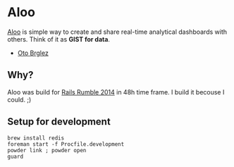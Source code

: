 # Aloo
[Aloo] is simple way to create and share real-time analytical dashboards with others.
Think of it as **GIST for data**.

- [Oto Brglez](https://github.com/otobrglez)

## Why?
Aloo was build for [Rails Rumble 2014][rumble] in 48h time frame. I build it becouse I could. ;)

## Setup for development

    brew install redis
    foreman start -f Procfile.development
    powder link ; powder open
    guard
    

[Aloo]:http://aloo.io
[rumble]: http://railsrumble.com/entries/153-aloo-business-analytics-fast
